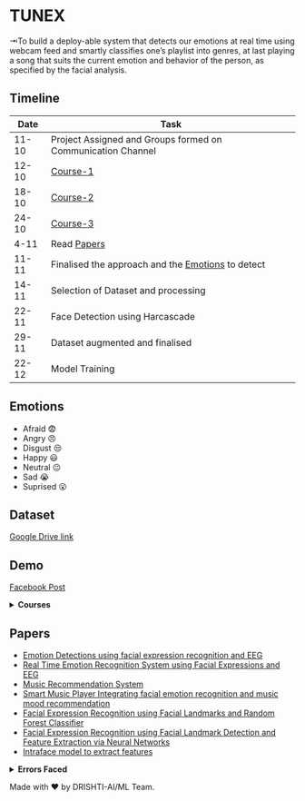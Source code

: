 # TUNEX

⇥To build a deploy-able system that detects our emotions at real time using webcam feed and smartly classifies one’s playlist into genres, at last playing a song that suits the current emotion and behavior of the person, as specified by the facial analysis.

## Timeline

| Date | Task |
|---|---|
|11-10| Project Assigned and Groups formed on Communication Channel |
| 12-10| [Course-1](#courses) |
| 18-10| [Course-2](#courses) |
| 24-10| [Course-3](#courses) |
| 4-11 | Read [Papers](#papers)|
| 11-11 | Finalised the approach and the [Emotions](#emotions) to detect|
| 14-11 | Selection of Dataset and processing|
| 22-11 | Face Detection using Harcascade|
| 29-11 | Dataset augmented and finalised|
| 22-12 | Model Training |

## Emotions

- Afraid :fearful:
- Angry :angry:
- Disgust :unamused:
- Happy :smiley:
- Neutral :neutral_face:
- Sad :sob:
- Suprised :open_mouth:

## Dataset 
[Google Drive link](https://drive.google.com/file/d/1U1F9L56AX-Vnk0EG4FZWowh9WEIBH_M4/view?usp=sharing)

## Demo
[Facebook Post](https://www.facebook.com/100005205645669/videos/1636682486515257/)

<details>
<summary><b> Courses</b></summary>

- Course 1 - [Neural Networks and Deep learning](https://www.coursera.org/learn/neural-networks-deep-learning?specialization=deep-learning)
- Course 2 - [Improving Deep Neural Networks](https://www.coursera.org/learn/deep-neural-network?specialization=deep-learning)
- Course 3 - [Convolutional Neural Networks](https://www.coursera.org/learn/convolutional-neural-networks?specialization=deep-learning)
</details>


## Papers

- [Emotion Detections using facial expression recognition and EEG](https://ieeexplore.ieee.org/document/7753378)
- [Real Time Emotion Recognition System using Facial Expressions and EEG](https://www.sciencedirect.com/science/article/pii/S235291482030201X)
- [Music Recommendation System](b2b.musicovery.com)
- [Smart Music Player Integrating facial emotion recognition and music mood recommendation](https://ieeexplore.ieee.org/abstract/document/8299738)
- [Facial Expression Recognition using Facial Landmarks and Random Forest Classifier](https://www.researchgate.net/publication/325674764_Facial_Expression_Recognition_Using_Facial_Landmarks_and_Random_Forest_Classifier)
- [Facial Expression Recognition using Facial Landmark Detection and Feature Extraction via Neural Networks](https://arxiv.org/pdf/1812.04510.pdf)
- [Intraface model to extract features](https://www.ri.cmu.edu/pub_files/2015/5/intraface_final.pdf)



<details>
<summary><b> Errors Faced</b></summary>

1. In HaarCascade to detect face, we have to import a xml file which is already present in OpenCV, but when I was doing
```python
face_cascade = cv2.CascadeClassifier('haarcascade_frontalface_default.xml')
#The above xml file was not detected
#maybe because it was not stored in bin of OpenCV as I had installed opencv in miniconda environment

```
   To overcome it, I did [this](https://github.com/arjunparmar/TUNEX/blob/main/Himanshu/faceDet.py#L4)  

2. Installing DLib without Pycharm environment:
   using
   ```bash
   pip install dlib
   ```
   give errors because several other packages are required before using this command. To know more refer [this](https://www.pyimagesearch.com/2017/03/27/how-to-install-dlib/?fbclid=IwAR1h_ZFwcqXMdE8zGgrVYcgwH1RntRNe0_Nw1dsJw6K7chn7sZ6aDTUhskQ)
   


3.  While arranging the files in the KDEF dataset, You may encounter a key error on Images 'AF31V.JPG' and 'AM31H.JPG'. The reason for the same is we have seven emotions that are thoroughly documented these two images or least their names do not qualify to our expectations and hence can be removed prior to running this [script](https://github.com/arjunparmar/TUNEX/blob/main/Gaurav/arranging_data.py) or [this](https://github.com/arjunparmar/TUNEX/blob/main/Gaurav/reading_data.py).

4. [Visualizing Data in Terminal](https://hackernoon.com/visualizing-data-in-terminal-using-lehar-7cfded09c1ad)

5. [Visualizing Data in Terminal without Lehar](https://stackoverflow.com/questions/36269746/matplotlib-plots-arent-shown-when-running-file-from-bash-terminal)


</details>

Made with :heart: by DRISHTI-AI/ML Team.
